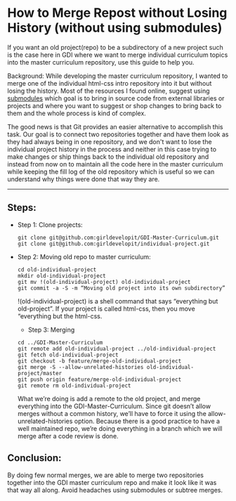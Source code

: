 # How to Merge Repost without Losing History (without using submodules)
If you want an old project(repo) to be a subdirectory of a new project  such is the case here in GDI where we want to merge individual curriculum topics into the master curriculum repository, use this guide to help you.

Background:
While developing the master curriculum repository, I wanted to merge one of the individual html-css intro repository into it but without losing the history. Most of the resources I found online, suggest using [submodules](https://stackoverflow.com/questions/1425892/how-do-you-merge-two-git-repositories) which goal is to bring in source code from external libraries or projects and where you want to suggest or shop changes to bring back to them and the whole process is kind of complex.

The good news is that Git provides an easier alternative to accomplish this task. Our goal is to connect two repositories together and have them look as they had always being in one repository, and we don't want to lose the individual project history in the process and neither in this case trying to make changes or ship things back to the individual old repository and instead from now on to maintain all the code here in the master curriculum while keeping the fill log of the old repository which is useful so we can understand why things were done that way they are.

---

## Steps:
* Step 1: Clone projects:
    ```
  git clone git@github.com:girldevelopit/GDI-Master-Curriculum.git
  git clone git@github.com:girldevelopit/individual-project.git
  ```

* Step 2: Moving old repo to master curriculum:
  ```
  cd old-individual-project
  mkdir old-individual-project
  git mv !(old-individual-project) old-individual-project
  git commit -a -S -m “Moving old project into its own subdirectory”
  ```
  !(old-individual-project) is a shell command that says “everything but old-project”. If your project is called html-css, then you move “everything but the html-css.

  * Step 3: Merging
  ```
  cd ../GDI-Master-Curriculum
  git remote add old-individual-project ../old-individual-project
  git fetch old-individual-project
  git checkout -b feature/merge-old-individual-project
  git merge -S --allow-unrelated-histories old-individual-project/master
  git push origin feature/merge-old-individual-project
  git remote rm old-individual-project
  ```

  What we’re doing is add a remote to the old project, and merge everything into the GDI-Master-Curriculum. Since git doesn’t allow merges without a common history, we’ll have to force it using the allow-unrelated-histories option. Because there is a good practice to have a well maintained repo, we’re doing everything in a branch which we will merge after a code review is done.

## Conclusion:
By doing few normal merges, we are able to merge two repositories together into the GDI master curriculum repo and make it look like it was that way all along.  Avoid headaches using submodules or subtree merges.
